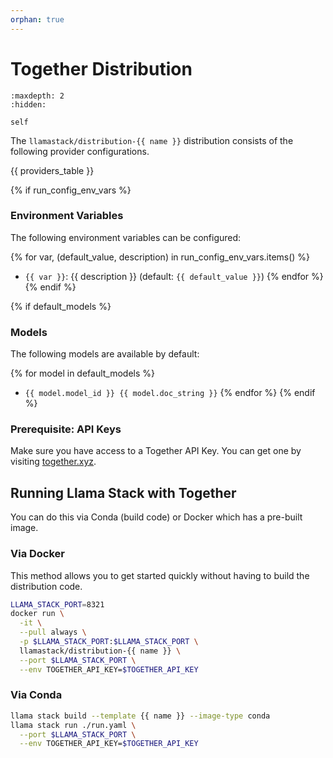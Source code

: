 ```yaml
---
orphan: true
---
```

# Together Distribution

```{toctree}
:maxdepth: 2
:hidden:

self
```

The `llamastack/distribution-{{ name }}` distribution consists of the following provider configurations.

{{ providers_table }}

{% if run_config_env_vars %}
### Environment Variables

The following environment variables can be configured:

{% for var, (default_value, description) in run_config_env_vars.items() %}
- `{{ var }}`: {{ description }} (default: `{{ default_value }}`)
{% endfor %}
{% endif %}

{% if default_models %}
### Models

The following models are available by default:

{% for model in default_models %}
- `{{ model.model_id }} {{ model.doc_string }}`
{% endfor %}
{% endif %}


### Prerequisite: API Keys

Make sure you have access to a Together API Key. You can get one by visiting [together.xyz](https://together.xyz/).


## Running Llama Stack with Together

You can do this via Conda (build code) or Docker which has a pre-built image.

### Via Docker

This method allows you to get started quickly without having to build the distribution code.

```bash
LLAMA_STACK_PORT=8321
docker run \
  -it \
  --pull always \
  -p $LLAMA_STACK_PORT:$LLAMA_STACK_PORT \
  llamastack/distribution-{{ name }} \
  --port $LLAMA_STACK_PORT \
  --env TOGETHER_API_KEY=$TOGETHER_API_KEY
```

### Via Conda

```bash
llama stack build --template {{ name }} --image-type conda
llama stack run ./run.yaml \
  --port $LLAMA_STACK_PORT \
  --env TOGETHER_API_KEY=$TOGETHER_API_KEY
```

